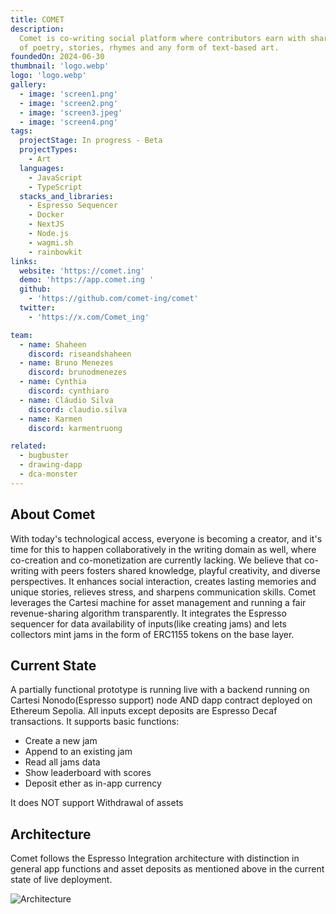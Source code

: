 ```yaml
---
title: COMET
description:
  Comet is co-writing social platform where contributors earn with shared pieces
  of poetry, stories, rhymes and any form of text-based art.
foundedOn: 2024-06-30
thumbnail: 'logo.webp'
logo: 'logo.webp'
gallery:
  - image: 'screen1.png'
  - image: 'screen2.png'
  - image: 'screen3.jpeg'
  - image: 'screen4.png'
tags:
  projectStage: In progress - Beta
  projectTypes:
    - Art
  languages:
    - JavaScript
    - TypeScript
  stacks_and_libraries:
    - Espresso Sequencer
    - Docker
    - NextJS
    - Node.js
    - wagmi.sh
    - rainbowkit
links:
  website: 'https://comet.ing'
  demo: 'https://app.comet.ing '
  github:
    - 'https://github.com/comet-ing/comet'
  twitter:
    - 'https://x.com/Comet_ing'

team:
  - name: Shaheen
    discord: riseandshaheen
  - name: Bruno Menezes
    discord: brunodmenezes
  - name: Cynthia
    discord: cynthiaro
  - name: Cláudio Silva
    discord: claudio.silva
  - name: Karmen
    discord: karmentruong

related:
  - bugbuster
  - drawing-dapp
  - dca-monster
---
```


## About Comet

With today's technological access, everyone is becoming a creator, and it's time
for this to happen collaboratively in the writing domain as well, where
co-creation and co-monetization are currently lacking. We believe that
co-writing with peers fosters shared knowledge, playful creativity, and diverse
perspectives. It enhances social interaction, creates lasting memories and
unique stories, relieves stress, and sharpens communication skills. Comet
leverages the Cartesi machine for asset management and running a fair
revenue-sharing algorithm transparently. It integrates the Espresso sequencer
for data availability of inputs(like creating jams) and lets collectors mint
jams in the form of ERC1155 tokens on the base layer.

## Current State

A partially functional prototype is running live with a backend running on
Cartesi Nonodo(Espresso support) node AND dapp contract deployed on Ethereum
Sepolia. All inputs except deposits are Espresso Decaf transactions. It supports
basic functions:

- Create a new jam
- Append to an existing jam
- Read all jams data
- Show leaderboard with scores
- Deposit ether as in-app currency

It does NOT support Withdrawal of assets

## Architecture

Comet follows the Espresso Integration architecture with distinction in general
app functions and asset deposits as mentioned above in the current state of live
deployment.

![Architecture](/projects/comet/diagram.png)

